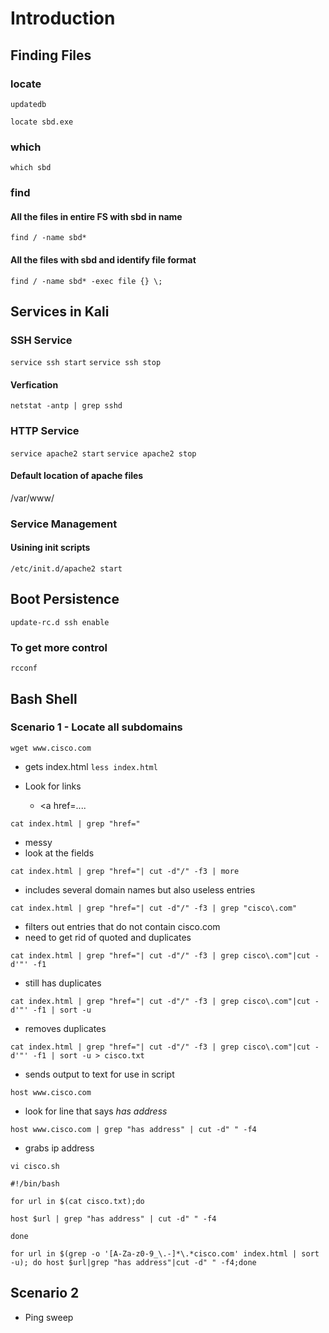# Introduction

## Finding Files
### locate
`updatedb`

`locate sbd.exe`

### which
`which sbd`

### find
#### All the files in entire FS with sbd in name

`find / -name sbd*`

#### All the files with sbd and identify file format

`find / -name sbd* -exec file {} \;`

## Services in Kali

### SSH Service
  `service ssh start`
  `service ssh stop`

#### Verfication
  `netstat -antp | grep sshd`

### HTTP Service
`service apache2 start`
`service apache2 stop`

#### Default location of apache files
/var/www/

### Service Management

#### Usining init scripts
`/etc/init.d/apache2 start`

## Boot Persistence
`update-rc.d ssh enable`

### To get more control
`rcconf`

## Bash Shell
### Scenario 1 - Locate all subdomains

`wget www.cisco.com`

* gets index.html
`less index.html`

* Look for links
  * <a href=....

`cat index.html | grep "href="`
* messy
* look at the fields

`cat index.html | grep "href="| cut -d"/" -f3 | more`
* includes several domain names but also useless entries

`cat index.html | grep "href="| cut -d"/" -f3 | grep "cisco\.com"`

* filters out entries that do not contain cisco.com
* need to get rid of quoted and duplicates


`cat index.html | grep "href="| cut -d"/" -f3 | grep cisco\.com"|cut -d'"' -f1`
* still has duplicates

`cat index.html | grep "href="| cut -d"/" -f3 | grep cisco\.com"|cut -d'"' -f1 | sort -u`
* removes duplicates


`cat index.html | grep "href="| cut -d"/" -f3 | grep cisco\.com"|cut -d'"' -f1 | sort -u > cisco.txt`
* sends output to text for use in script

`host www.cisco.com`
* look for line that says _has address_

`host www.cisco.com | grep "has address" | cut -d" " -f4`
* grabs ip address

`vi cisco.sh`

`#!/bin/bash `

`for url in $(cat cisco.txt);do`

`host $url | grep "has address" | cut -d" " -f4`

`done`

`for url in $(grep -o '[A-Za-z0-9_\.-]*\.*cisco.com' index.html | sort -u); do host $url|grep "has address"|cut -d" " -f4;done`

## Scenario 2
* Ping sweep
